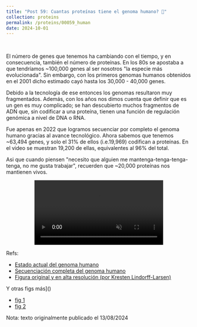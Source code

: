 ```yaml
---
title: "Post 59: Cuantas proteínas tiene el genoma humano? 🧬"
collection: proteins
permalink: /proteins/00059_human
date: 2024-10-01
---
```


&nbsp;


El número de genes que tenemos ha cambiando con el tiempo, y en consecuencia, también el número de proteínas. En los 80s se apostaba a que tendríamos ~100,000 genes al ser nosotros "la especie más evolucionada". Sin embargo, con los primeros genomas humanos obtenidos en el 2001 dicho estimado cayó hasta los 30,000 - 40,000 genes.

Debido a la tecnología de ese entonces los genomas resultaron muy fragmentados. Además, con los años nos dimos cuenta que definir que es un gen es muy complicado; se han descubierto muchos fragmentos de ADN que, sin codificar a una proteína, tienen una función de regulación genómica a nivel de DNA o RNA.

Fue apenas en 2022 que logramos secuenciar por completo el genoma humano gracias al avance tecnológico. Ahora sabemos que tenemos ~63,494 genes, y solo el 31% de ellos (i.e.19,969) codifican a proteínas. En el video se muestran 19,200 de ellas, equivalentes al 96% del total.

Asi que cuando piensen "necesito que alguien me mantenga-tenga-tenga-tenga, no me gusta trabajar", recuerden que ~20,000 proteínas nos mantienen vivos.

<div>
<center>
<video width="350" autoplay="autoplay" loop="true" controls muted>
  <source src="/images/proteins/00059_human" type="video/mp4">
  Your browser does not support the video tag.
</video>
</center>
</div>

Refs:
* [Estado actual del genoma humano](https://www.nature.com/articles/s41586-023-06490-x)
* [Secuenciación completa del genoma humano](https://www.science.org/doi/10.1126/science.abj6987)
* [Figura original y en alta resolución (por Kresten Lindorff-Larsen)](https://figshare.com/articles/figure/Structures_and_models_of_human_proteins/7064777?file=12991265)

Y otras figs más]()
- [fig 1](https://figshare.com/articles/figure/Structures_and_models_of_human_proteins/7052030?file=12965459)
- [fig 2](https://figshare.com/articles/figure/Structures_and_models_of_human_proteins_rainbow_/7052063?file=12965489)


Nota: texto originalmente publicado el 13/08/2024

